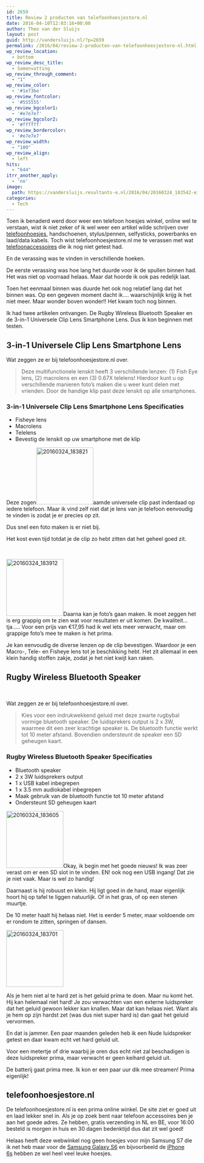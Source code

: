 ```yaml
---
id: 2659
title: Review 2 producten van telefoonhoesjestore.nl
date: 2016-04-10T12:03:16+00:00
author: Theo van der Sluijs
layout: post
guid: http://vandersluijs.nl/?p=2659
permalink: /2016/04/review-2-producten-van-telefoonhoesjestore-nl.html
wp_review_location:
  - bottom
wp_review_desc_title:
  - Samenvatting
wp_review_through_comment:
  - "1"
wp_review_color:
  - '#1e73be'
wp_review_fontcolor:
  - '#555555'
wp_review_bgcolor1:
  - '#e7e7e7'
wp_review_bgcolor2:
  - '#ffffff'
wp_review_bordercolor:
  - '#e7e7e7'
wp_review_width:
  - "100"
wp_review_align:
  - left
hits:
  - "644"
itrr_another_apply:
  - 'no'
image: 
  path: https://vandersluijs.resultants-e.nl/2016/04/20160324_183542-e1460287711465-825x501.jpg
categories:
  - Tech
---
```

Toen ik benaderd werd door weer een telefoon hoesjes winkel, online wel te verstaan, wist ik niet zeker of ik wel weer een artikel wilde schrijven over <a href="http://www.telefoonhoesjestore.nl/" target="_blank">telefoonhoesjes</a>, handschoenen, stylus/pennen, selfysticks, powerbanks en laad/data kabels. Toch wist telefoonhoesjestore.nl me te verassen met wat <a href="http://www.telefoonhoesjestore.nl/accessoires/" target="_blank">telefoonaccessoires</a> die ik nog niet getest had.

En de verassing was te vinden in verschillende hoeken.<!--more-->

De eerste verassing was hoe lang het duurde voor ik de spullen binnen had. Het was niet op voorraad helaas. Maar dat hoorde ik ook pas redelijk laat.

Toen het eenmaal binnen was duurde het ook nog relatief lang dat het binnen was. Op een gegeven moment dacht ik&#8230;. waarschijnlijk krijg ik het niet meer. Maar wonder boven wonder!! Het kwam toch nog binnen.

Ik had twee artikelen ontvangen. De Rugby Wireless Bluetooth Speaker en de 3-in-1 Universele Clip Lens Smartphone Lens. Dus ik kon beginnen met testen.

## 3-in-1 Universele Clip Lens Smartphone Lens

Wat zeggen ze er bij telefoonhoesjestore.nl over.

> Deze multifunctionele lenskit heeft 3 verschillende lenzen: (1) Fish Eye lens, (2) macrolens en een (3) 0.67X telelens! Hierdoor kunt u op verschillende manieren foto&#8217;s maken die u weer kunt delen met vrienden. Door de handige klip past deze lenskit op alle smartphones.

### 3-in-1 Universele Clip Lens Smartphone Lens Specificaties

  * Fisheye lens
  * Macrolens
  * Telelens
  * Bevestig de lenskit op uw smartphone met de klip

Deze zogen<img class="alignleft size-thumbnail wp-image-2664" src="https://vandersluijs.resultants-e.nl/2016/04/20160324_183821-150x150.jpg" alt="20160324_183821" width="150" height="150" srcset="https://vandersluijs.resultants-e.nl/2016/04/20160324_183821-150x150.jpg 150w, https://vandersluijs.resultants-e.nl/2016/04/20160324_183821-65x65.jpg 65w" sizes="(max-width: 150px) 100vw, 150px" />aamde universele clip past inderdaad op iedere telefoon. Maar ik vind zelf niet dat je lens van je telefoon eenvoudig te vinden is zodat je er precies op zit.

Dus snel een foto maken is er niet bij.

Het kost even tijd totdat je de clip zo hebt zitten dat het geheel goed zit.

&nbsp;

<img class="alignright size-thumbnail wp-image-2666" src="https://vandersluijs.resultants-e.nl/2016/04/20160324_183912-150x150.jpg" alt="20160324_183912" width="150" height="150" srcset="https://vandersluijs.resultants-e.nl/2016/04/20160324_183912-150x150.jpg 150w, https://vandersluijs.resultants-e.nl/2016/04/20160324_183912-65x65.jpg 65w" sizes="(max-width: 150px) 100vw, 150px" />Daarna kan je foto&#8217;s gaan maken. Ik moet zeggen het is erg grappig om te zien wat voor resultaten er uit komen. De kwaliteit&#8230; tja&#8230;.. Voor een prijs van €17,95 had ik wel iets meer verwacht, maar om grappige foto&#8217;s mee te maken is het prima.

Je kan eenvoudig de diverse lenzen op de clip bevestigen. Waardoor je een Macro-, Tele- en Fisheye lens tot je beschikking hebt. Het zit allemaal in een klein handig stoffen zakje, zodat je het niet kwijt kan raken.

## Rugby Wireless Bluetooth Speaker

&nbsp;

Wat zeggen ze er bij telefoonhoesjestore.nl over.

> Kies voor een indrukwekkend geluid met deze zwarte rugbybal vormige bluetooth speaker. De luidsprekers output is 2 x 3W, waarmee dit een zeer krachtige speaker is. De bluetooth functie werkt tot 10 meter afstand. Bovendien ondersteunt de speaker een SD geheugen kaart.

### Rugby Wireless Bluetooth Speaker Specificaties

  * Bluetooth speaker
  * 2 x 3W luidsprekers output
  * 1 x USB kabel inbegrepen
  * 1 x 3.5 mm audiokabel inbegrepen
  * Maak gebruik van de bluetooth functie tot 10 meter afstand
  * Ondersteunt SD geheugen kaart

<img class="size-thumbnail wp-image-2661 alignleft" src="https://vandersluijs.resultants-e.nl/2016/04/20160324_183605-150x150.jpg" alt="20160324_183605" width="150" height="150" srcset="https://vandersluijs.resultants-e.nl/2016/04/20160324_183605-150x150.jpg 150w, https://vandersluijs.resultants-e.nl/2016/04/20160324_183605-65x65.jpg 65w" sizes="(max-width: 150px) 100vw, 150px" />Okay, ik begin met het goede nieuws! Ik was zeer verast om er een SD slot in te vinden. EN! ook nog een USB ingang! Dat zie je niet vaak. Maar is wel zo handig!

Daarnaast is hij robuust en klein. Hij ligt goed in de hand, maar eigenlijk hoort hij op tafel te liggen natuurlijk. Of in het gras, of op een stenen muurtje.

De 10 meter haalt hij helaas niet. Het is eerder 5 meter, maar voldoende om er rondom te zitten, springen of dansen.

<img class="size-thumbnail wp-image-2663 alignright" src="https://vandersluijs.resultants-e.nl/2016/04/20160324_183701-150x150.jpg" alt="20160324_183701" width="150" height="150" srcset="https://vandersluijs.resultants-e.nl/2016/04/20160324_183701-150x150.jpg 150w, https://vandersluijs.resultants-e.nl/2016/04/20160324_183701-65x65.jpg 65w" sizes="(max-width: 150px) 100vw, 150px" />

Als je hem niet al te hard zet is het geluid prima te doen. Maar nu komt het. Hij kan helemaal niet hard! Je zou verwachten van een externe luidspreker dat het geluid gewoon lekker kan knallen. Maar dat kan helaas niet. Want als je hem op zijn hardst zet (was dus niet super hard is) dan gaat het geluid vervormen.

En dat is jammer. Een paar maanden geleden heb ik een Nude luidspreker getest en daar kwam echt vet hard geluid uit.

Voor een metertje of drie waarbij je oren dus echt niet zal beschadigen is deze luidspreker prima, maar verwacht er geen keihard geluid uit.

De batterij gaat prima mee. Ik kon er een paar uur dik mee streamen! Prima eigenlijk!

## telefoonhoesjestore.nl

De telefoonhoesjestore.nl is een prima online winkel. De site ziet er goed uit en laad lekker snel in. Als je op zoek bent naar telefoon accessoires ben je aan het goede adres. Ze hebben, gratis verzending in NL en BE, voor 16:00 besteld is morgen in huis en 30 dagen bedenktijd dus dat zit wel goed!

Helaas heeft deze webwinkel nog geen hoesjes voor mijn Samsung S7 die ik net heb maar voor de <a href="http://www.telefoonhoesjestore.nl/samsung/samsung-galaxy-s6/" target="_blank">Samsung Galaxy S6</a> en bijvoorbeeld de <a href="http://www.telefoonhoesjestore.nl/apple/iphone-6-6s/" target="_blank">iPhone 6s</a> hebben ze wel heel veel leuke hoesjes.